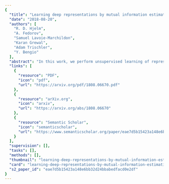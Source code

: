 ```yaml
---
{
  "title": "Learning deep representations by mutual information estimation and maximization",
  "date": "2018-08-20",
  "authors": [
    "R. D. Hjelm",
    "A. Fedorov",
    "Samuel Lavoie-Marchildon",
    "Karan Grewal",
    "Adam Trischler",
    "Y. Bengio"
  ],
  "abstract": "In this work, we perform unsupervised learning of representations by maximizing mutual information between an input and the output of a deep neural network encoder. Importantly, we show that structure matters: incorporating knowledge about locality of the input to the objective can greatly influence a representation's suitability for downstream tasks. We further control characteristics of the representation by matching to a prior distribution adversarially. Our method, which we call Deep InfoMax (DIM), outperforms a number of popular unsupervised learning methods and competes with fully-supervised learning on several classification tasks. DIM opens new avenues for unsupervised learning of representations and is an important step towards flexible formulations of representation-learning objectives for specific end-goals.",
  "links": [
    {
      "resource": "PDF",
      "icon": "pdf",
      "url": "https://arxiv.org/pdf/1808.06670.pdf"
    },
    {
      "resource": "arXiv.org",
      "icon": "arxiv",
      "url": "https://arxiv.org/abs/1808.06670"
    },
    {
      "resource": "Semantic Scholar",
      "icon": "semanticscholar",
      "url": "https://www.semanticscholar.org/paper/eae7d5b15423a148e6bb32d24bbabedfacd0e2df"
    }
  ],
  "supervision": [],
  "tasks": [],
  "methods": [],
  "thumbnail": "learning-deep-representations-by-mutual-information-estimation-and-maximization-thumb.jpg",
  "card": "learning-deep-representations-by-mutual-information-estimation-and-maximization-card.jpg",
  "s2_paper_id": "eae7d5b15423a148e6bb32d24bbabedfacd0e2df"
}
---
```


